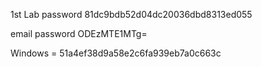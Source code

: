 1st Lab password 81dc9bdb52d04dc20036dbd8313ed055

email password ODEzMTE1MTg=

Windows = 51a4ef38d9a58e2c6fa939eb7a0c663c
